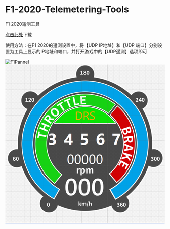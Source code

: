 # F1-2020-Telemetering-Tools
F1 2020遥测工具

[点击此处](http://gitee.com/n-i-n-g/F1-2020-Telemetering-Tools/releases)下载

使用方法：在F1 2020的遥测设置中，将【UDP IP地址】和【UDP 端口】分别设置为工具上显示的IP地址和端口，并打开游戏中的【UDP遥测】选项即可

![F1Pannel](https://gongjiaxin.com/static/img/F1Pannel.gif)
![](https://github.com/ningjx/F1-2020-Telemetering-Tools/blob/master/Snipaste_2022-07-22_15-33-04.png)

